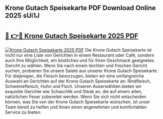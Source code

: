 ## Krone Gutach Speisekarte PDF Download Online 2025 sUi1J

# <h2><a href="http://gc710s.nevu.top/?p=Krone+Gutach+Speisekarte">🔗 👉🔴 Krone Gutach Speisekarte 2025 PDF</a></h2>

[![Krone Gutach Speisekarte 2025 PDF](https://i.imgur.com/dBaPXMq.png)](http://gc710s.nevu.top/?p=Krone+Gutach+Speisekarte)
Die Krone Gutach Speisekarte ist nicht nur eine Liste von Gerichten in einem Restaurant oder Café, sondern auch Ihre Möglichkeit, ein köstliches und für Ihren Geschmack geeignetes Gericht zu wählen. Wenn Sie nach einem leichten und frischen Gericht suchen, probieren Sie unsere Salate aus unserer Krone Gutach Speisekarte. Für diejenigen, die Fleisch bevorzugen, bieten wir eine umfangreiche Auswahl an Gerichten auf der Krone Gutach Speisekarte an: Rindfleisch, Schweinefleisch, Huhn und Fisch. Unseren Auserwählten bieten wir exquisite Gerichte wie Schaschlik und Steak an, die auf einem alten, natürlichen Feuer zubereitet werden. Wenn Sie sich nicht entscheiden können, was Sie von der Krone Gutach Speisekarte wünschen, ist unser Team bereit zu helfen und Ihnen einen angenehmen und komfortablen Service zu bieten.
